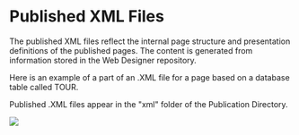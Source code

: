 # Published XML Files

The published XML files reflect the internal page structure and presentation definitions of the published pages. The content is generated from information stored in the Web Designer repository.

Here is an example of a part of an .XML file for a page based on a database table called TOUR.

Published .XML files appear in the "xml" folder of the Publication Directory.

![](/api/Web%20and%20app%20UIs/Publishing%20and%20running%20your%20web%20application/assets/a8c6cd4c-f9aa-4371-8ffa-4daa22ab6aee.png)
